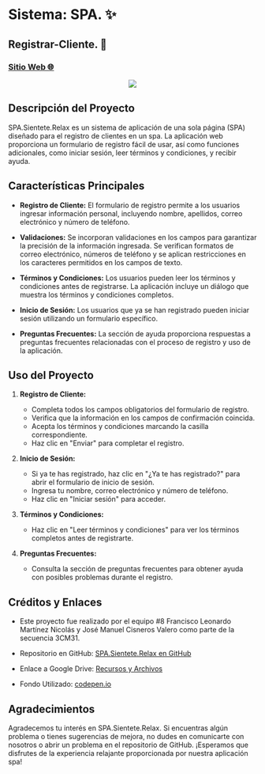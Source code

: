 # Sistema: SPA. ✨
## Registrar-Cliente. 🙋
### [Sitio Web 🌐](https://lstrappare.github.io/SistemaSPA/)

<p align="center"> <img src="https://github.com/Lstrappare/SistemaSPA/assets/119477560/433c24cd-60e2-47cc-b01b-45431da37019" /> </p>

## Descripción del Proyecto

SPA.Sientete.Relax es un sistema de aplicación de una sola página (SPA) diseñado para el registro de clientes en un spa. La aplicación web proporciona un formulario de registro fácil de usar, así como funciones adicionales, como iniciar sesión, leer términos y condiciones, y recibir ayuda.

## Características Principales

- **Registro de Cliente:** El formulario de registro permite a los usuarios ingresar información personal, incluyendo nombre, apellidos, correo electrónico y número de teléfono.

- **Validaciones:** Se incorporan validaciones en los campos para garantizar la precisión de la información ingresada. Se verifican formatos de correo electrónico, números de teléfono y se aplican restricciones en los caracteres permitidos en los campos de texto.

- **Términos y Condiciones:** Los usuarios pueden leer los términos y condiciones antes de registrarse. La aplicación incluye un diálogo que muestra los términos y condiciones completos.

- **Inicio de Sesión:** Los usuarios que ya se han registrado pueden iniciar sesión utilizando un formulario específico.

- **Preguntas Frecuentes:** La sección de ayuda proporciona respuestas a preguntas frecuentes relacionadas con el proceso de registro y uso de la aplicación.

## Uso del Proyecto

1. **Registro de Cliente:**
   - Completa todos los campos obligatorios del formulario de registro.
   - Verifica que la información en los campos de confirmación coincida.
   - Acepta los términos y condiciones marcando la casilla correspondiente.
   - Haz clic en "Enviar" para completar el registro.

2. **Inicio de Sesión:**
   - Si ya te has registrado, haz clic en "¿Ya te has registrado?" para abrir el formulario de inicio de sesión.
   - Ingresa tu nombre, correo electrónico y número de teléfono.
   - Haz clic en "Iniciar sesión" para acceder.

3. **Términos y Condiciones:**
   - Haz clic en "Leer términos y condiciones" para ver los términos completos antes de registrarte.

4. **Preguntas Frecuentes:**
   - Consulta la sección de preguntas frecuentes para obtener ayuda con posibles problemas durante el registro.

## Créditos y Enlaces

- Este proyecto fue realizado por el equipo #8 Francisco Leonardo Martínez Nicolás y José Manuel Cisneros Valero como parte de la secuencia 3CM31.

- Repositorio en GitHub: [SPA.Sientete.Relax en GitHub](https://github.com/Lstrappare/SistemaSPA.git)

- Enlace a Google Drive: [Recursos y Archivos](https://drive.google.com/drive/folders/1XBI8LFywdgY94xcroCEnF5yWQRRcpbFb?usp=sharing)

- Fondo Utilizado: [codepen.io](https://codepen.io/kinglisky/pen/pejopv)
  
## Agradecimientos

Agradecemos tu interés en SPA.Sientete.Relax. Si encuentras algún problema o tienes sugerencias de mejora, no dudes en comunicarte con nosotros o abrir un problema en el repositorio de GitHub. ¡Esperamos que disfrutes de la experiencia relajante proporcionada por nuestra aplicación spa!
